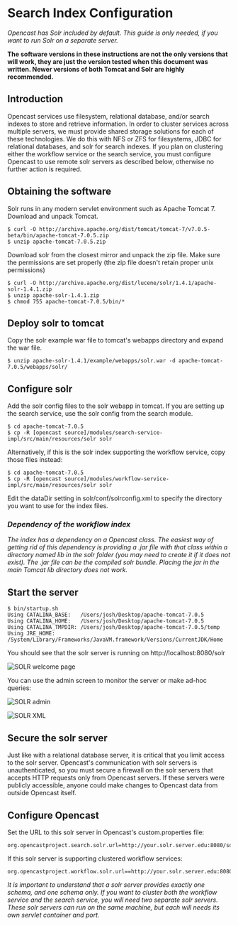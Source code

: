 # Search Index Configuration

*Opencast has Solr included by default. This guide is only needed, if you want to run Solr on a separate server.*

**The software versions in these instructions are not the only versions that will work, they are just the version tested
when this document was written.  Newer versions of both Tomcat and Solr are highly recommended.**

## Introduction

Opencast services use filesystem, relational database, and/or search indexes to store and retrieve information. In
order to cluster services across multiple servers, we must provide shared storage solutions for each of these
technologies. We do this with NFS or ZFS for filesystems, JDBC for relational databases, and solr for search indexes. If
you plan on clustering either the workflow service or the search service, you must configure Opencast to use remote
solr servers as described below, otherwise no further action is required.

## Obtaining the software
Solr runs in any modern servlet environment such as Apache Tomcat 7. Download and unpack Tomcat.

    $ curl -O http://archive.apache.org/dist/tomcat/tomcat-7/v7.0.5-beta/bin/apache-tomcat-7.0.5.zip
    $ unzip apache-tomcat-7.0.5.zip

Download solr from the closest mirror and unpack the zip file. Make sure the permissions are set properly (the zip file
doesn't retain proper unix permissions)

    $ curl -O http://archive.apache.org/dist/lucene/solr/1.4.1/apache-solr-1.4.1.zip
    $ unzip apache-solr-1.4.1.zip
    $ chmod 755 apache-tomcat-7.0.5/bin/*

## Deploy solr to tomcat
Copy the solr example war file to tomcat's webapps directory and expand the war file.

    $ unzip apache-solr-1.4.1/example/webapps/solr.war -d apache-tomcat-7.0.5/webapps/solr/

## Configure solr

Add the solr config files to the solr webapp in tomcat. If you are setting up the search service, use the solr config
from the search module.

    $ cd apache-tomcat-7.0.5
    $ cp -R [opencast source]/modules/search-service-impl/src/main/resources/solr solr

Alternatively, if this is the solr index supporting the workflow service, copy those files instead:

    $ cd apache-tomcat-7.0.5
    $ cp -R [opencast source]/modules/workflow-service-impl/src/main/resources/solr solr

Edit the dataDir setting in solr/conf/solrconfig.xml to specify the directory you want to use for the index files.

### *Dependency of the workflow index*

*The index has a dependency on a Opencast class. The easiest way of getting rid of this dependency is providing a .jar
file with that class within a directory named lib in the solr folder (you may need to create it if it does not exist).
The .jar file can be the compiled solr bundle. Placing the jar in the main Tomcat lib directory does not
work.*

## Start the server

    $ bin/startup.sh
    Using CATALINA_BASE:   /Users/josh/Desktop/apache-tomcat-7.0.5
    Using CATALINA_HOME:   /Users/josh/Desktop/apache-tomcat-7.0.5
    Using CATALINA_TMPDIR: /Users/josh/Desktop/apache-tomcat-7.0.5/temp
    Using JRE_HOME:        /System/Library/Frameworks/JavaVM.framework/Versions/CurrentJDK/Home

You should see that the solr server is running on http://localhost:8080/solr

![SOLR welcome page](searchindex1.png)

You can use the admin screen to monitor the server or make ad-hoc queries:

![SOLR admin](searchindex2.png)

![SOLR XML](searchindex3.png)

## Secure the solr server

Just like with a relational database server, it is critical that you limit access to the solr server. Opencast's
communication with solr servers is unauthenticated, so you must secure a firewall on the solr servers that accepts HTTP
requests only from Opencast servers. If these servers were publicly accessible, anyone could make changes to
Opencast data from outside Opencast itself.

## Configure Opencast
Set the URL to this solr server in Opencast's custom.properties file:

    org.opencastproject.search.solr.url=http://your.solr.server.edu:8080/solr/

If this solr server is supporting clustered workflow services:

    org.opencastproject.workflow.solr.url==http://your.solr.server.edu:8080/solr/

*It is important to understand that a solr server provides exactly one schema, and one schema only. If you want to
cluster both the workflow service and the search service, you will need two separate solr servers. These solr servers
can run on the same machine, but each will needs its own servlet container and port.*
